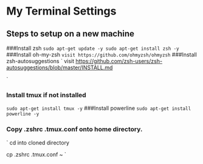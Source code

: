 # My Terminal Settings
## Steps to setup on a new machine

###Install zsh
`
sudo apt-get update -y
sudo apt-get install zsh -y
`
###Install oh-my-zsh
`
visit https://github.com/ohmyzsh/ohmyzsh
`
###Install zsh-autosuggestions
`
visit https://github.com/zsh-users/zsh-autosuggestions/blob/master/INSTALL.md

`
### Install tmux if not installed
`
sudo apt-get install tmux -y
`
###Install powerline
`
sudo apt-get install powerline -y
`
### Copy .zshrc .tmux.conf onto home directory.
`
cd into cloned directory

cp .zshrc .tmux.conf ~
`
